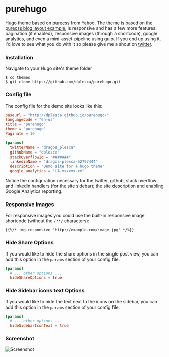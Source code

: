 purehugo
========

Hugo theme based on [purecss](http://purecss.io/) from Yahoo. The theme is based on [the purecss blog layout example](http://purecss.io/layouts/blog/), is responsive and has a few more features: pagination (if enabled), responsive images (through a shortcode), google analytics, and even a mini-asset-pipeline using gulp. If you end up using it, I'd love to see what you do with it so please give me a shout on [twitter](https://twitter.com/dragos_plesca).

### Installation

Navigate to your Hugo site's theme folder
```
$ cd themes
$ git clone https://github.com/dplesca/purehugo.git
```

### Config file

The config file for the demo site looks like this:

```toml
baseurl = "http://dplesca.github.io/purehugo/"
languageCode = "en-us"
title = "purehugo"
theme = "purehugo"
Paginate = 10

[params]
  twitterName = "dragos_plesca"
  githubName = "dplesca"
  stackOverflowId = "#######"
  linkedinName = "dragos-plesca-52797444"
  description = "Demo site for a hugo theme"
  google_analytics = "UA-xxxxxx-xx"
```

Notice the configuration necessary for the twitter, github, stack overflow and linkedin handlers (for the site sidebar); the site description and enabling Google Analytics reporting.

### Responsive Images

For responsive images you could use the built-in responsive image shortcode (without the `/**/` characters):  
```
{{%/* img-responsive "http://example.com/image.jpg" */%}}
```

### Hide Share Options

If you would like to hide the share options in the single post view, you can add this option in the `params` section of your config file.

```toml
[params]
  # ... other options ...
  hideShareOptions = true
```

### Hide Sidebar icons text Options


If you would like to hide the text next to the icons on the sidebar, you can add this option in the `params` section of your config file.

```toml
[params]
  # ... other options ...
  hideSidebarIconText = true
```

### Screenshot
![Screenshot](https://i.imgur.com/Dsj41Rz.png)
